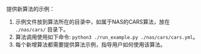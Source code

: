 提供新算法的示例：

1. 示例文件放到算法所在的目录中，如属于NAS的CARS算法，放在 `./nas/cars/` 目录下。
2. 算法调用使用如下命令: `python3 ./run_example.py ./nas/cars/cars.yml`。
3. 每个新增算法都需要提供算法示例，指导用户如何使用该算法。
